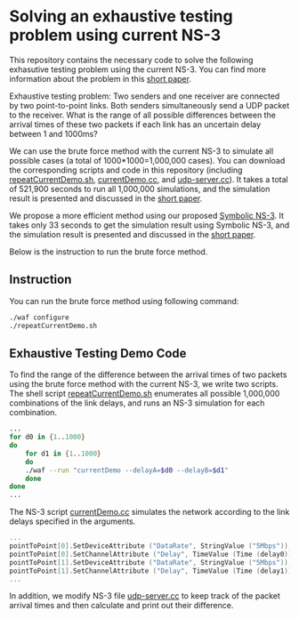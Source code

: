 # Solving an exhaustive testing problem using current NS-3


This repository contains the necessary code to solve the following exhasutive testing problem using the current NS-3. You can find more information about the problem in this [short paper](https://github.com/JeffShao96/Symbolic-NS3/blob/master/Sym_NS_3_Draft.pdf). 

Exhaustive testing problem: Two senders and one receiver are connected by two point-to-point links. Both senders simultaneously send a UDP packet to the receiver. What is the range of all possible differences between the arrival times of these two packets if each link has an uncertain delay between 1 and 1000ms?

We can use the brute force method with the current NS-3 to simulate all possible cases (a total of 1000*1000=1,000,000 cases). You can download the corresponding scripts and code in this repository (including [repeatCurrentDemo.sh](./repeatCurrentDemo.sh), [currentDemo.cc](./scratch/currentDemo.cc), and [udp-server.cc](./src/applications/model/udp-server.cc)). It takes a total of 521,900 seconds to run all 1,000,000 simulations, and the simulation result is presented and discussed in the [short paper](https://github.com/JeffShao96/Symbolic-NS3/blob/master/Sym_NS_3_Draft.pdf). 

We propose a more efficient method using our proposed [Symbolic NS-3](https://github.com/JeffShao96/Symbolic-NS3). It takes only 33 seconds to get the simulation result using Symbolic NS-3, and the simulation result is presented and discussed in the [short paper](https://github.com/JeffShao96/Symbolic-NS3/blob/master/Sym_NS_3_Draft.pdf). 

Below is the instruction to run the brute force method. 


## Instruction
You can run the brute force method using following command:
```bash
./waf configure
./repeatCurrentDemo.sh
```
## Exhaustive Testing Demo Code

To find the range of the difference between the arrival times of two packets using the brute force method with the current NS-3, we write two scripts. The shell script [repeatCurrentDemo.sh](./repeatCurrentDemo.sh) enumerates all possible 1,000,000 combinations of the link delays, and runs an NS-3 simulation for each combination.

```bash
...
for d0 in {1..1000}
do
    for d1 in {1..1000}
    do
    ./waf --run "currentDemo --delayA=$d0 --delayB=$d1"
    done
done
...
```

The NS-3 script [currentDemo.cc](./scratch/currentDemo.cc) simulates the network according to the link delays specified in the arguments. 

```cpp
...
pointToPoint[0].SetDeviceAttribute ("DataRate", StringValue ("5Mbps"));
pointToPoint[0].SetChannelAttribute ("Delay", TimeValue (Time (delay0)));
pointToPoint[1].SetDeviceAttribute ("DataRate", StringValue ("5Mbps"));
pointToPoint[1].SetChannelAttribute ("Delay", TimeValue (Time (delay1)));
...
```

In addition, we modify NS-3 file [udp-server.cc](./src/applications/model/udp-server.cc) to keep track of the packet arrival times and then calculate and print out their difference.
